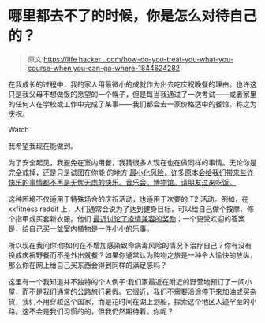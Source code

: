 # 哪里都去不了的时候，你是怎么对待自己的？

> 原文:[https://life hacker . com/how-do-you-treat-you-what-you-course-when you-can-go-where-1844624282](https://lifehacker.com/how-do-you-treat-yourself-when-you-cant-go-anywhere-1844624282)

在我成长的过程中，我的家人用最微小的成就作为出去吃庆祝晚餐的理由。也许这只是我父母不想做饭的愿望的一个幌子，但是每当我通过了一次考试——或者家里的任何人在学校或工作中完成了某事——我们都会去一家价格适中的餐馆，称之为庆祝。

Watch

我希望我现在能做到。

为了安全起见，我避免在室内用餐，我猜很多人现在也在做同样的事情。无论你是完全戒掉，还是只是试图在你能 的地方 [最小化风险，许多原本会给我们带来些许快乐的事情都不再是无忧无虑的快乐。音乐会。博物馆。请朋友过来吃饭。](https://vitals.lifehacker.com/reduce-your-risk-of-coronavirus-exposure-with-a-contact-1843703692)

这种困境不仅适用于特殊场合的庆祝活动，也适用于次要的 T2 活动。例如，在 xxfitness reddit 上，人们通常会说为了达到健身目标，可以给自己做个按摩、修个指甲或买套新衣服。他们 [最近讨论了疫情兼容的奖励](https://www.reddit.com/r/xxfitness/comments/hsl7sq/how_do_you_reward_yourself_now_that_the_world_is/)；一个更受欢迎的答案是，给自己买一盆室内植物是一件小小的乐事。

所以现在我问你:你如何在不增加感染致命病毒风险的情况下治疗自己？你有没有换成庆祝野餐而不是外出就餐？如果你通常认为购物之旅是一种令人愉快的放纵，那么你在网上给自己买东西会得到同样的满足感吗？

这里有一个我知道并不独特的个人例子:我们家最近在附近的野营地预订了一间小屋，而不是我们通常的公路旅行暑假。它很近，我们不需要沿途停下来加油或买杂货，我们不用穿越这个国家，而是花时间在湖上划船，探索这个地区人迹罕至的小路。这不会是我们习惯的的，但我仍然期待着。你呢？